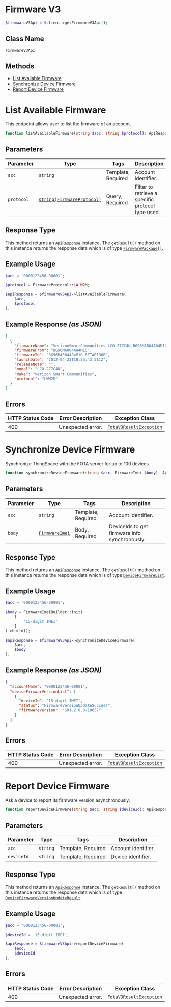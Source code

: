 # Firmware V3

```php
$firmwareV3Api = $client->getFirmwareV3Api();
```

## Class Name

`FirmwareV3Api`

## Methods

* [List Available Firmware](../../doc/controllers/firmware-v3.md#list-available-firmware)
* [Synchronize Device Firmware](../../doc/controllers/firmware-v3.md#synchronize-device-firmware)
* [Report Device Firmware](../../doc/controllers/firmware-v3.md#report-device-firmware)


# List Available Firmware

This endpoint allows user to list the firmware of an account.

```php
function listAvailableFirmware(string $acc, string $protocol): ApiResponse
```

## Parameters

| Parameter | Type | Tags | Description |
|  --- | --- | --- | --- |
| `acc` | `string` | Template, Required | Account identifier. |
| `protocol` | [`string(FirmwareProtocol)`](../../doc/models/firmware-protocol.md) | Query, Required | Filter to retrieve a specific protocol type used. |

## Response Type

This method returns an [`ApiResponse`](../../doc/api-response.md) instance. The `getResult()` method on this instance returns the response data which is of type [`FirmwarePackage[]`](../../doc/models/firmware-package.md).

## Example Usage

```php
$acc = '0000123456-00001';

$protocol = FirmwareProtocol::LW_M2M;

$apiResponse = $firmwareV3Api->listAvailableFirmware(
    $acc,
    $protocol
);
```

## Example Response *(as JSON)*

```json
[
  {
    "firmwareName": "VerizonSmartCommunities_LCO-277C4N_BG96MAR04A04M1G_BG96MAR04A04M1G_BETA0130B",
    "firmwareFrom": "BG96MAR04A04M1G",
    "firmwareTo": "BG96MAR04A04M1G_BETA0130B",
    "launchDate": "2012-04-23T18:25:43.511Z",
    "releaseNote": "",
    "model": "LCO-277C4N",
    "make": "Verizon Smart Communities",
    "protocol": "LWM2M"
  }
]
```

## Errors

| HTTP Status Code | Error Description | Exception Class |
|  --- | --- | --- |
| 400 | Unexpected error. | [`FotaV3ResultException`](../../doc/models/fota-v3-result-exception.md) |


# Synchronize Device Firmware

Synchronize ThingSpace with the FOTA server for up to 100 devices.

```php
function synchronizeDeviceFirmware(string $acc, FirmwareImei $body): ApiResponse
```

## Parameters

| Parameter | Type | Tags | Description |
|  --- | --- | --- | --- |
| `acc` | `string` | Template, Required | Account identifier. |
| `body` | [`FirmwareImei`](../../doc/models/firmware-imei.md) | Body, Required | DeviceIds to get firmware info synchronously. |

## Response Type

This method returns an [`ApiResponse`](../../doc/api-response.md) instance. The `getResult()` method on this instance returns the response data which is of type [`DeviceFirmwareList`](../../doc/models/device-firmware-list.md).

## Example Usage

```php
$acc = '0000123456-00001';

$body = FirmwareImeiBuilder::init(
    [
        '15-digit IMEI'
    ]
)->build();

$apiResponse = $firmwareV3Api->synchronizeDeviceFirmware(
    $acc,
    $body
);
```

## Example Response *(as JSON)*

```json
{
  "accountName": "0000123456-00001",
  "deviceFirmwarVersionList": [
    {
      "deviceId": "15-digit IMEI",
      "status": "FirmwareVersionUpdateSuccess",
      "firmwareVersion": "SR1.2.0.0-10657"
    }
  ]
}
```

## Errors

| HTTP Status Code | Error Description | Exception Class |
|  --- | --- | --- |
| 400 | Unexpected error. | [`FotaV3ResultException`](../../doc/models/fota-v3-result-exception.md) |


# Report Device Firmware

Ask a device to report its firmware version asynchronously.

```php
function reportDeviceFirmware(string $acc, string $deviceId): ApiResponse
```

## Parameters

| Parameter | Type | Tags | Description |
|  --- | --- | --- | --- |
| `acc` | `string` | Template, Required | Account identifier. |
| `deviceId` | `string` | Template, Required | Device identifier. |

## Response Type

This method returns an [`ApiResponse`](../../doc/api-response.md) instance. The `getResult()` method on this instance returns the response data which is of type [`DeviceFirmwareVersionUpdateResult`](../../doc/models/device-firmware-version-update-result.md).

## Example Usage

```php
$acc = '0000123456-00001';

$deviceId = '15-digit IMEI';

$apiResponse = $firmwareV3Api->reportDeviceFirmware(
    $acc,
    $deviceId
);
```

## Errors

| HTTP Status Code | Error Description | Exception Class |
|  --- | --- | --- |
| 400 | Unexpected error. | [`FotaV3ResultException`](../../doc/models/fota-v3-result-exception.md) |

